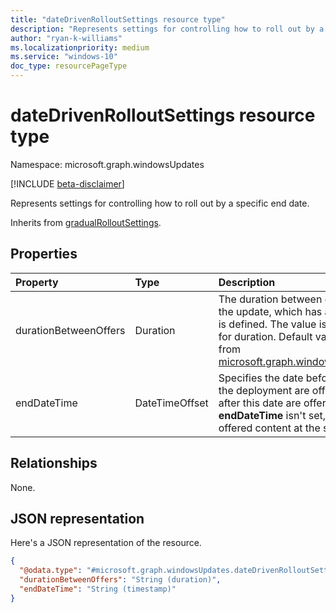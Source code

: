 ```yaml
---
title: "dateDrivenRolloutSettings resource type"
description: "Represents settings for controlling how to roll out by a specific end date."
author: "ryan-k-williams"
ms.localizationpriority: medium
ms.service: "windows-10"
doc_type: resourcePageType
---
```


# dateDrivenRolloutSettings resource type

Namespace: microsoft.graph.windowsUpdates

[!INCLUDE [beta-disclaimer](../../includes/beta-disclaimer.md)]

Represents settings for controlling how to roll out by a specific end date.

Inherits from [gradualRolloutSettings](../resources/windowsupdates-gradualrolloutsettings.md).

## Properties
|Property|Type|Description|
|:---|:---|:---|
|durationBetweenOffers|Duration|The duration between each set of devices being offered the update, which has an effect when the **endDateTime** is defined. The value is represented in ISO 8601 format for duration. Default value is `P1D` (one day). Inherited from [microsoft.graph.windowsUpdates.gradualRolloutSettings](../resources/windowsupdates-gradualrolloutsettings.md).|
|endDateTime|DateTimeOffset|Specifies the date before which all devices currently in the deployment are offered the update. Devices added after this date are offered immediately. When the **endDateTime** isn't set, all devices in the deployment are offered content at the same time.|

## Relationships
None.

## JSON representation
Here's a JSON representation of the resource.
<!-- {
  "blockType": "resource",
  "@odata.type": "microsoft.graph.windowsUpdates.dateDrivenRolloutSettings"
}
-->
``` json
{
  "@odata.type": "#microsoft.graph.windowsUpdates.dateDrivenRolloutSettings",
  "durationBetweenOffers": "String (duration)",
  "endDateTime": "String (timestamp)"
}
```
